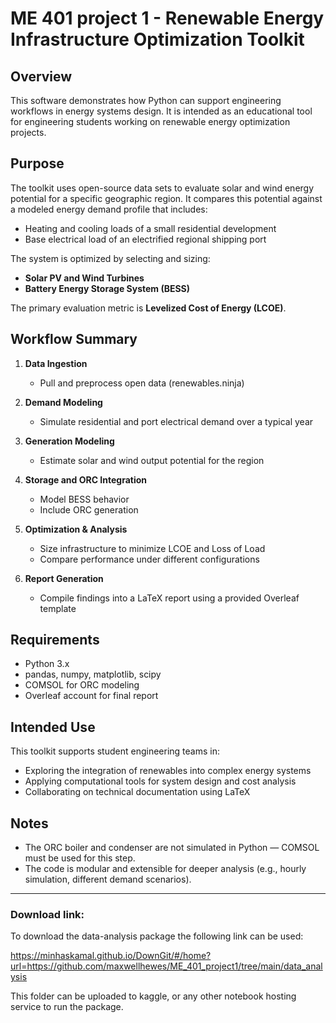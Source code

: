 ﻿# ME 401 project 1 - Renewable Energy Infrastructure Optimization Toolkit

## Overview

This software demonstrates how Python can support engineering workflows in energy systems design. It is intended as an educational tool for engineering students working on renewable energy optimization projects.

## Purpose

The toolkit uses open-source data sets to evaluate solar and wind energy potential for a specific geographic region. It compares this potential against a modeled energy demand profile that includes:

- Heating and cooling loads of a small residential development  
- Base electrical load of an electrified regional shipping port  

The system is optimized by selecting and sizing:

- **Solar PV and Wind Turbines**  
- **Battery Energy Storage System (BESS)**    

The primary evaluation metric is **Levelized Cost of Energy (LCOE)**.

## Workflow Summary

1. **Data Ingestion**  
   - Pull and preprocess open data (renewables.ninja)

2. **Demand Modeling**  
   - Simulate residential and port electrical demand over a typical year

3. **Generation Modeling**  
   - Estimate solar and wind output potential for the region

4. **Storage and ORC Integration**  
   - Model BESS behavior  
   - Include ORC generation

5. **Optimization & Analysis**  
   - Size infrastructure to minimize LCOE and Loss of Load
   - Compare performance under different configurations

6. **Report Generation**  
   - Compile findings into a LaTeX report using a provided Overleaf template

## Requirements

- Python 3.x  
- pandas, numpy, matplotlib, scipy  
- COMSOL for ORC modeling  
- Overleaf account for final report 

## Intended Use

This toolkit supports student engineering teams in:

- Exploring the integration of renewables into complex energy systems  
- Applying computational tools for system design and cost analysis  
- Collaborating on technical documentation using LaTeX  

## Notes

- The ORC boiler and condenser are not simulated in Python — COMSOL must be used for this step.
- The code is modular and extensible for deeper analysis (e.g., hourly simulation, different demand scenarios).

---

### Download link:

To download the data-analysis package the following link can be used:

https://minhaskamal.github.io/DownGit/#/home?url=https://github.com/maxwellhewes/ME_401_project1/tree/main/data_analysis


This folder can be uploaded to kaggle, or any other notebook hosting service to run the package.

